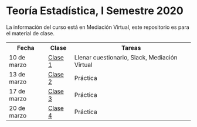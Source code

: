 # Teoría Estadística, I Semestre 2020

La información del curso está en Mediación Virtual, este repositorio es para el material de clase.


<table style="width:100%">
  <tr>
    <th> Fecha </th>
    <th> Clase </th>
    <th> Tareas </th>
  </tr>
  <tr>
    <td> 10 de marzo </td>
    <td>  <a href="XS3310-I20_1.html">Clase 1</a> </td> 
    <td> Llenar cuestionario, Slack, Mediación Virtual </td>
  </tr>
  <tr>
    <td> 13 de marzo </td>
    <td>  <a href="XS3310-I20_2.html">Clase 2</a> </td> 
    <td> Práctica </td>
  </tr>
    <tr>
    <td> 17 de marzo </td>
    <td>  <a href="XS3310-I20_3.html">Clase 3</a> </td> 
    <td> Práctica </td>
  </tr>
      <tr>
    <td> 20 de marzo </td>
    <td>  <a href="XS3310-I20_4.html">Clase 4</a> </td> 
    <td> Práctica </td>
  </tr>
</table>

